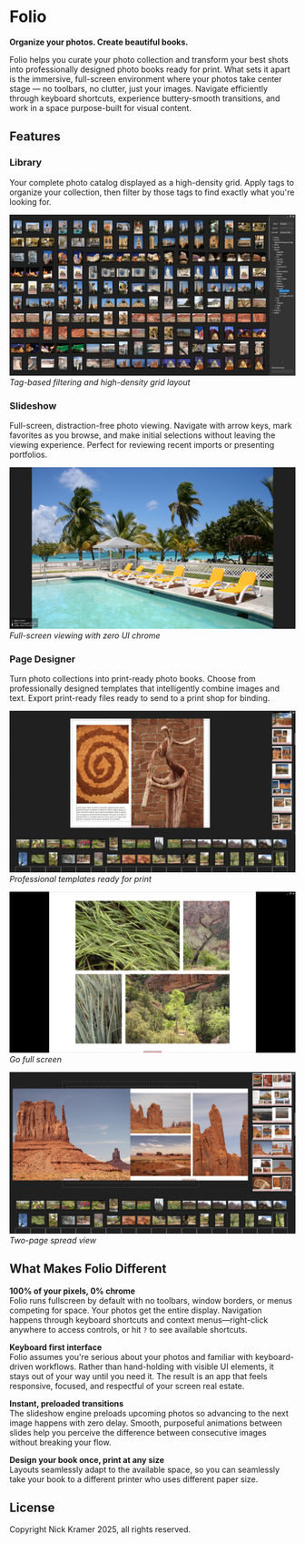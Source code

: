 # Folio

**Organize your photos. Create beautiful books.**

Folio helps you curate your photo collection and transform your best shots into professionally designed photo books ready for print. What sets it apart is the immersive, full-screen environment where your photos take center stage — no toolbars, no clutter, just your images. Navigate efficiently through keyboard shortcuts, experience buttery-smooth transitions, and work in a space purpose-built for visual content.

## Features

### Library 
Your complete photo catalog displayed as a high-density grid. Apply tags to organize your collection, then filter by those tags to find exactly what you're looking for. 

![Library View - Alternate Layout](./screenshots/library2.jpg)
*Tag-based filtering and high-density grid layout*

### Slideshow
Full-screen, distraction-free photo viewing. Navigate with arrow keys, mark favorites as you browse, and make initial selections without leaving the viewing experience. Perfect for reviewing recent imports or presenting portfolios.

![Slideshow](./screenshots/slideshow.jpg)
*Full-screen viewing with zero UI chrome*

### Page Designer
Turn photo collections into print-ready photo books. Choose from professionally designed templates that intelligently combine images and text. Export print-ready files ready to send to a print shop for binding.

![Page Designer](./screenshots/book4.jpg)
*Professional templates ready for print*

![Page Designer](./screenshots/book2.jpg)
*Go full screen*

![Page Designer](./screenshots/book3.jpg)
*Two-page spread view*


## What Makes Folio Different

**100% of your pixels, 0% chrome**  
Folio runs fullscreen by default with no toolbars, window borders, or menus competing for space. Your photos get the entire display. Navigation happens through keyboard shortcuts and context menus—right-click anywhere to access controls, or hit `?` to see available shortcuts.

**Keyboard first interface**  
Folio assumes you're serious about your photos and familiar with keyboard-driven workflows. Rather than hand-holding with visible UI elements, it stays out of your way until you need it. The result is an app that feels responsive, focused, and respectful of your screen real estate.

**Instant, preloaded transitions**  
The slideshow engine preloads upcoming photos so advancing to the next image happens with zero delay. Smooth, purposeful animations between slides help you perceive the difference between consecutive images without breaking your flow.

**Design your book once, print at any size**  
Layouts seamlessly adapt to the available space, so you can seamlessly take your book to a different printer who uses different paper size.

## License

Copyright Nick Kramer 2025, all rights reserved.
